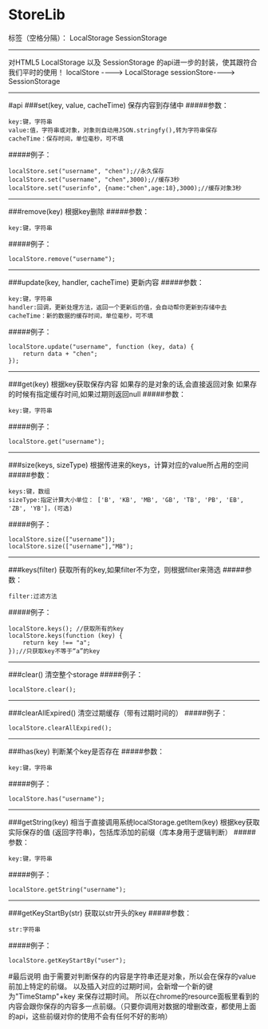 # StoreLib

标签（空格分隔）： LocalStorage SessionStorage 

---

对HTML5 LocalStorage 以及 SessionStorage 的api进一步的封装，使其跟符合我们平时的使用！ localStore ----> LocalStorage
sessionStore----> SessionStorage


----------


#api
###set(key, value, cacheTime)
保存内容到存储中
#####参数：

    key:键，字符串
    value:值，字符串或对象，对象则自动用JSON.stringfy(),转为字符串保存
    cacheTime：保存时间，单位毫秒，可不填

#####例子：

    localStore.set("username", "chen");//永久保存
    localStore.set("username", "chen",3000);//缓存3秒
    localStore.set("userinfo", {name:"chen",age:18},3000);//缓存对象3秒
    
---
###remove(key)
根据key删除
#####参数：

    key:键，字符串

#####例子：

    localStore.remove("username");
    
---
###update(key, handler, cacheTime)
更新内容
#####参数：

    key:键，字符串
    handler:回调，更新处理方法，返回一个更新后的值，会自动帮你更新到存储中去
    cacheTime：新的数据的缓存时间，单位毫秒，可不填

#####例子：

    localStore.update("username", function (key, data) {
        return data + "chen";
    });
    

---
###get(key)
根据key获取保存内容
如果存的是对象的话,会直接返回对象
如果存的时候有指定缓存时间,如果过期则返回null
#####参数：

    key:键，字符串

#####例子：

    localStore.get("username");


---
###size(keys, sizeType)
根据传进来的keys，计算对应的value所占用的空间
#####参数：

    keys:键，数组
    sizeType:指定计算大小单位： ['B', 'KB', 'MB', 'GB', 'TB', 'PB', 'EB', 'ZB', 'YB']，(可选)

#####例子：

    localStore.size(["username"]);
    localStore.size(["username"],"MB");
    
---
###keys(filter)
获取所有的key,如果filter不为空，则根据filter来筛选
#####参数：

    filter:过滤方法

#####例子：

    localStore.keys(); //获取所有的key
    localStore.keys(function (key) {
        return key !== "a";
    });//只获取key不等于“a”的key
    
---
###clear()
清空整个storage
#####例子：

    localStore.clear(); 
---
###clearAllExpired()
清空过期缓存（带有过期时间的）
#####例子：

    localStore.clearAllExpired();

---
###has(key)
判断某个key是否存在
#####参数：

    key:键，字符串

#####例子：

    localStore.has("username");
    
---
###getString(key)
相当于直接调用系统localStorage.getItem(key)
根据key获取实际保存的值 (返回字符串)，包括库添加的前缀（库本身用于逻辑判断）
#####参数：

    key:键，字符串

#####例子：

    localStore.getString("username");
---
###getKeyStartBy(str)
获取以str开头的key
#####参数：

    str:字符串

#####例子：

    localStore.getKeyStartBy("user");

#最后说明
由于需要对判断保存的内容是字符串还是对象，所以会在保存的value前加上特定的前缀。
以及插入对应的过期时间，会新增一个新的键为"TimeStamp"+key 来保存过期时间。
所以在chrome的resource面板里看到的内容会跟你保存的内容多一点前缀。（只要你调用对数据的增删改查，都使用上面的api，这些前缀对你的使用不会有任何不好的影响）





